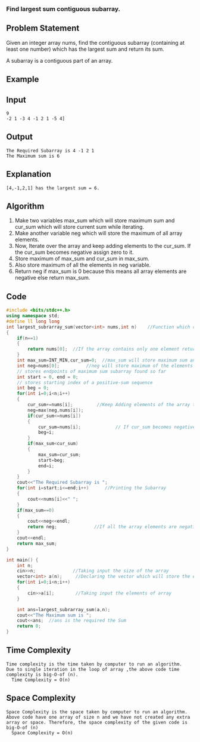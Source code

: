 ### Find largest sum contiguous subarray.
## Problem Statement

Given an integer array nums, find the contiguous subarray (containing at least one number) which has the largest sum and return its sum.

A subarray is a contiguous part of an array.

 ## Example
 ## Input
```
9
-2 1 -3 4 -1 2 1 -5 4]
```
## Output
```
The Required Subarray is 4 -1 2 1
The Maximum sum is 6
```
## Explanation
```
[4,-1,2,1] has the largest sum = 6.
```
## Algorithm
1. Make two variables max_sum which will store maximum sum and cur_sum which will store current sum while iterating.
2. Make another variable neg which will store the maximum of all array elements.
3. Now, Iterate over the array and keep adding elements to the cur_sum. If the cur_sum becomes negative assign zero to it.
4. Store maximum of max_sum and cur_sum in max_sum.
5. Also store maximum of all the elements in neg variable.
6. Return neg if max_sum is 0 because this means all array elements are negative else return max_sum.


## Code
```C++
#include <bits/stdc++.h>
using namespace std;
#define ll long long  
int largest_subrarray_sum(vector<int> nums,int n)    //Function which calculate the Maximum Subarray
{
    if(n==1)
    {
        return nums[0];  //If the array contains only one element return that element
    }
    int max_sum=INT_MIN,cur_sum=0;  //max_sum will store maximum sum and cur_sum will store current sum
    int neg=nums[0];          //neg will store maximum of the elements of the array
    // stores endpoints of maximum sum subarray found so far
    int start = 0, end = 0;
    // stores starting index of a positive-sum sequence
    int beg = 0;
    for(int i=0;i<n;i++)
    {
        cur_sum+=nums[i];         //Keep Adding elements of the array to the cur_sum
        neg=max(neg,nums[i]);
        if(cur_sum<=nums[i])
        {
            cur_sum=nums[i];             // If cur_sum becomes negative assign it to zero because negative is not needed
            beg=i;
        }
        if(max_sum<cur_sum)
        {
            max_sum=cur_sum;
            start=beg;
            end=i;
        }
    } 
    cout<<"The Required Subarray is ";
    for(int i=start;i<=end;i++)      //Printing the Subarray
    {
        cout<<nums[i]<<" ";
    }
    if(max_sum==0)
    {
        cout<<neg<<endl;
        return neg;              //If all the array elements are negative the return the maximum element
    }
    cout<<endl;
    return max_sum;
}

int main() {
    int n; 
    cin>>n;              //Taking input the size of the array
    vector<int> a(n);     //Declaring the vector which will store the elements
    for(int i=0;i<n;i++)
    {
        cin>>a[i];        //Taking input the elements of array
    }

    int ans=largest_subrarray_sum(a,n);  
    cout<<"The Maximum sum is ";   
    cout<<ans;  //ans is the required the Sum
    return 0;
}

```

## Time Complexity
```
Time complexity is the time taken by computer to run an algorithm.
Due to single iteration in the loop of array ,the above code time complexity is big-O-of (n).
  Time Complexity = O(n)
``` 
## Space Complexity 
```
Space Complexity is the space taken by computer to run an algorithm.
Above code have one array of size n and we have not created any extra array or space. Therefore, the space complexity of the given code is big-O-of (n)
  Space Complexity = O(n)
  ```
